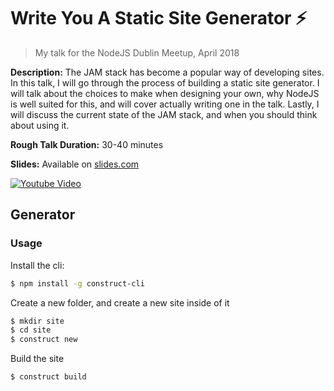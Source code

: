 # Write You A Static Site Generator ⚡️
> My talk for the NodeJS Dublin Meetup, April 2018

**Description:** The JAM stack has become a popular way of developing sites. 
In this talk, I will go through the process of building a static site generator. 
I will talk about the choices to make when designing your own, why NodeJS is well suited for this, and will cover actually writing one in the talk. 
Lastly, I will discuss the current state of the JAM stack, and when you should think about using it.

**Rough Talk Duration:** 30-40 minutes

**Slides:** Available on [slides.com](https://slides.com/adamkelly-2/deck/#/)

[![Youtube Video](https://i.imgur.com/MptD9wX.png)](https://www.youtube.com/watch?v=aCbqj7FxCwY)

## Generator

### Usage

Install the cli:

```bash
$ npm install -g construct-cli
```

Create a new folder, and create a new site inside of it

```bash
$ mkdir site
$ cd site
$ construct new
```

Build the site

```bash
$ construct build
```

